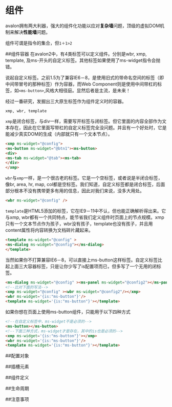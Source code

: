 # 组件
avalon拥有两大利器，强大的组件化功能以应对**复杂墙**问题，顶级的虚拟DOM机制来解决**性能墙**问题。

组件可谓是指令的集合，但`1＋1>2`

##组件容器
在avalon2中，有4类标签可以定义组件。分别是wbr, xmp, template, 及ms-开头的自定义标签。其他标签如果使用了ms-widget指令会抛错。

说起自定义标签。之前1.5为了兼容IE6－8，是使用旧式的带命名空间的标签（即中间带冒号的那种标签）作为容器，而Web Component则是使用中间带杠的标签，如`<ms-button>`,风格大相径庭。显然后者是主流，是未来！

经过一番研究，发掘出三大原生标签作为组件定义时的容器。
```
xmp, wbr, template
```

`xmp`是闭合标签，与div一样，需要写开标签与闭标签。但它里面的内容全部作为文本存在，因此在它里面写带杠的自定义标签完全没问题。并且有一个好处时，它是能减少真实DOM的生成（内部就只有一个文本节点）。
```html
<xmp ms-widget="@config">
<ms-button ms-widget="@btn1"><ms-button>
<div>
<ms-tab ms-widget="@tab"><ms-tab>
</div>
</xmp>
```

`wbr`与`xmp`一样，是一个很古老的标签。它是一个空标签，或者说是半闭合标签，像br, area, hr, map, col都是空标签。我们知道，自定义标签都是闭合标签，后面部分根本不没有携带更多有用的信息，因此对我们来说，没多大用处。

```html
<wbr ms-widget="@config" />
```

`template`是HTML5添加的标签，它在IE9－11中不认，但也能正确解析得出来。它与xmp, wbr都有一个共同特点，能节省我们定义组件时页面上的节点规模。xmp只有一个文本节点作为孩子，wbr没有孩子，template也没有孩子，并且用content属性将内容转换为文档碎片藏起来。

```html
<template ms-widget="@config" >
<ms-dialog ms-widget="@config"></ms-dialog>
</template>
```

当然如果你不打算兼容IE6－8，可以直接上ms-button这样标签。自定义标签比起上面三大容器标签，只是让你少写了is配置项而已，但多写了一个无用的闭标签。

```html
<ms-dialog ms-widget="@config" ><ms-panel ms-widget="@config2"></ms-panel></ms-dialog>
<!--比对下面的写法-->
<xmp ms-widget="@config" ><wbr ms-widget="@config2"/></xmp>
<wbr ms-widget='{is:"ms-button"}'/>
<template ms-widget='{is:"ms-button"}'></template>
```

如果你想在页面上使用ms-button组件，只能用于以下四种方式

```html
<!--在自定义标签中，ms-widget不是必须的-->
<ms-button></ms-button>
<!--下面三种方式，ms-widget才是存在，其中的is也是必须的-->
<xmp ms-widget='{is:"ms-button"}'></xmp>
<wbr ms-widget='{is:"ms-button"}'/>
<template ms-widget='{is:"ms-button"}'></template>
```

##配置对象

##插槽元素

##组件定义

##生命周期

##注意事项